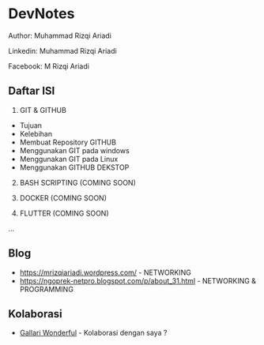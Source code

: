 # DevNotes
Author: Muhammad Rizqi Ariadi

Linkedin: Muhammad Rizqi Ariadi

Facebook: M Rizqi Ariadi

## Daftar ISI

1. GIT & GITHUB
 * Tujuan
 * Kelebihan
 * Membuat Repository GITHUB
 * Menggunakan GIT pada windows
 * Menggunakan GIT pada Linux
 * Menggunakan GITHUB DEKSTOP

2. BASH SCRIPTING (COMING SOON)

3. DOCKER (COMING SOON)

4. FLUTTER (COMING SOON)

...

## Blog

+ https://mrizqiariadi.wordpress.com/ - NETWORKING
+ https://ngoprek-netpro.blogspot.com/p/about_31.html - NETWORKING & PROGRAMMING

## Kolaborasi

+ [Gallari Wonderful](https://gallariwonderful.wordpress.com/) - Kolaborasi dengan saya ?


